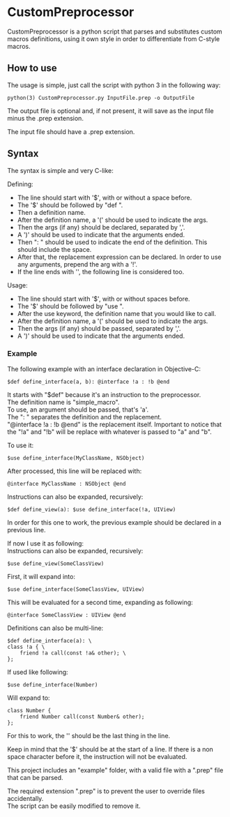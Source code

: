 # CustomPreprocessor

CustomPreprocessor is a python script that parses and substitutes custom macros definitions, using it own style in order to differentiate from C-style macros.

## How to use

The usage is simple, just call the script with python 3 in the following way:  

```
python(3) CustomPreprocessor.py InputFile.prep -o OutputFile 
```

The output file is optional and, if not present, it will save as the input file minus the .prep extension.  

The input file should have a .prep extension.


## Syntax

The syntax is simple and very C-like:  
  
Defining:
- The line should start with '$', with or without a space before.  
- The '$' should be followed by "def ".
- Then a definition name.  
- After the definition name, a '(' should be used to indicate the args.  
- Then the args (if any) should be declared, separated by ','.  
- A ')' should be used to indicate that the arguments ended.  
- Then ": " should be used to indicate the end of the definition. This should include the space.  
- After that, the replacement expression can be declared. In order to use any arguments, prepend the arg with a '!'.  
- If the line ends with '\', the following line is considered too.  
  
Usage:  
- The line should start with '$', with or without spaces before.  
- The '$' should be followed by "use ".  
- After the use keyword, the definition name that you would like to call.  
- After the definition name, a '(' should be used to indicate the args.  
- Then the args (if any) should be passed, separated by ','.  
- A ')' should be used to indicate that the arguments ended.  

### Example

The following example with an interface declaration in Objective-C:  
```
$def define_interface(a, b): @interface !a : !b @end
```
It starts with "$def" because it's an instruction to the preprocessor.  
The definition name is "simple_macro".  
To use, an argument should be passed, that's 'a'.  
The ": " separates the definition and the replacement.  
"@interface !a : !b @end" is the replacement itself. Important to notice that the "!a" and "!b" will be replace with whatever is passed to "a" and "b".  
  
To use it:
```
$use define_interface(MyClassName, NSObject)
```

After processed, this line will be replaced with:  
```
@interface MyClassName : NSObject @end
```
  
Instructions can also be expanded, recursively:  
```
$def define_view(a): $use define_interface(!a, UIView)
```

In order for this one to work, the previous example should be declared in a previous line.  

If now I use it as following:  
Instructions can also be expanded, recursively:  
```
$use define_view(SomeClassView)
```

First, it will expand into:  
```
$use define_interface(SomeClassView, UIView)
```

This will be evaluated for a second time, expanding as following:  
```
@interface SomeClassView : UIView @end
```

Definitions can also be multi-line:  
```
$def define_interface(a): \
class !a { \
    friend !a call(const !a& other); \
};
```

If used like following:  
```
$use define_interface(Number)
```

Will expand to:  
```
class Number {
    friend Number call(const Number& other);
};
```

For this to work, the '\' should be the last thing in the line.  
  
Keep in mind that the '$' should be at the start of a line. If there is a non space character before it, the instruction will not be evaluated.  
  
This project includes an "example" folder, with a valid file with a ".prep" file that can be parsed.  
  
The required extension ".prep" is to prevent the user to override files accidentally.  
The script can be easily modified to remove it.
